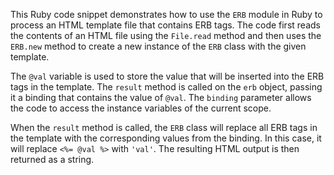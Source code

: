 
This Ruby code snippet demonstrates how to use the `ERB` module in Ruby to process an HTML template file that contains ERB tags. The code first reads the contents of an HTML file using the `File.read` method and then uses the `ERB.new` method to create a new instance of the `ERB` class with the given template.

The `@val` variable is used to store the value that will be inserted into the ERB tags in the template. The `result` method is called on the `erb` object, passing it a binding that contains the value of `@val`. The `binding` parameter allows the code to access the instance variables of the current scope.

When the `result` method is called, the `ERB` class will replace all ERB tags in the template with the corresponding values from the binding. In this case, it will replace `<%= @val %>` with `'val'`. The resulting HTML output is then returned as a string.